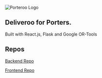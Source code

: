 ![Porteroo Logo](https://i.imgur.com/VYoRQx2.png)

## Deliveroo for Porters.

Built with React.js, Flask and Google OR-Tools

## Repos
[Backend Repo](https://github.com/JJMinton/porter-routing)

[Frontend Repo](https://github.com/vlbee/porteroo)
